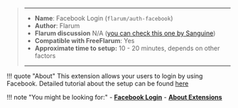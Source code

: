 > ---
> - **Name**: Facebook Login (`flarum/auth-facebook`)
> - **Author**: Flarum
> - **Flarum discussion** N/A ([you can check this one by Sanguine](https://discuss.flarum.org/d/9826-how-to-enable-facebook-login))
> - **Compatible with FreeFlarum**: Yes
> - **Approximate time to setup:** 10 - 20 minutes, depends on other factors
>
> ---

!!! quote "About"
    This extension allows your users to login by using Facebook. Detailed tutorial about the setup can be found [here](/docs/howto/social-login/facebook/)
    
!!! note "You might be looking for:"
    - **[Facebook Login](/docs/how-to/integrations/facebook-login/)**
    - **[About Extensions](/docs/how-to/extensions/about-extensions/)**
